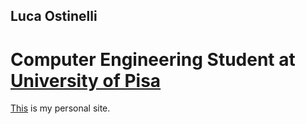 ## Luca Ostinelli
# Computer Engineering Student at [University of Pisa](https://www.unipi.it)
[This](https://www.lucaostinelli.it) is my personal site.
